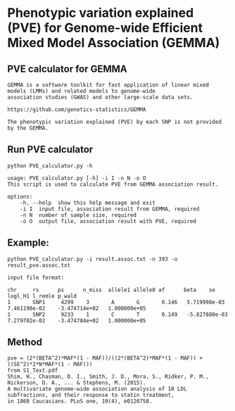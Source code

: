 # Phenotypic variation explained (PVE) for Genome-wide Efficient Mixed Model Association (GEMMA)
## PVE calculator for GEMMA

    GEMMA is a software toolkit for fast application of linear mixed models (LMMs) and related models to genome-wide 
    association studies (GWAS) and other large-scale data sets.

    https://github.com/genetics-statistics/GEMMA

    The phenotypic variation explained (PVE) by each SNP is not provided by the GEMMA.


## Run PVE calculator

    python PVE_calculator.py -h
        
    usage: PVE_calculator.py [-h] -i I -n N -o O
    This script is used to calculate PVE from GEMMA association result.
        
    options:
        -h, --help  show this help message and exit
        -i I  input file, association result from GEMMA, required
        -n N  number of sample size, required
        -o O  output file, association result with PVE, required


## Example:

    python PVE_calculator.py -i result.assoc.txt -n 393 -o result_pve.assoc.txt

    input file format:
    
    chr     rs      ps      n_miss  allele1 allele0 af      beta    se      logl_H1 l_remle p_wald
    1       SNP1     4299    3       A       G       0.146   5.719998e-03    7.461198e-02    -3.474714e+02   1.000000e+05
    1       SNP2     9233    1       C       T       0.149   -5.827880e-03   7.279702e-02    -3.474784e+02   1.000000e+05

## Method 

    pve = (2*(BETA^2)*MAF*(1 - MAF))/((2*(BETA^2)*MAF*(1 - MAF)) + ((SE^2)*2*N*MAF*(1 - MAF)))
    from S1_Text.pdf
    Shim, H., Chasman, D. I., Smith, J. D., Mora, S., Ridker, P. M., Nickerson, D. A., ... & Stephens, M. (2015). 
    A multivariate genome-wide association analysis of 10 LDL subfractions, and their response to statin treatment, 
    in 1868 Caucasians. PLoS one, 10(4), e0120758.


